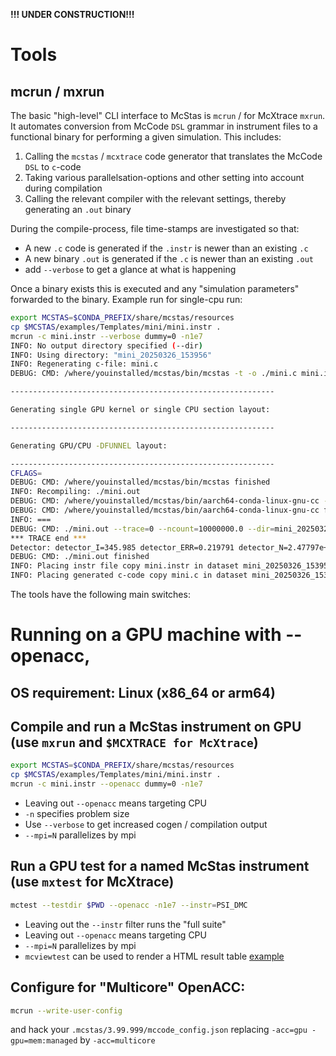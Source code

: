 **!!! UNDER CONSTRUCTION!!!**


# Tools
## mcrun / mxrun
The basic "high-level" CLI interface to McStas is `mcrun` / for McXtrace `mxrun`. It automates conversion from McCode `DSL` grammar in instrument files to a functional binary for performing a given simulation. This includes:
1. Calling the `mcstas` / `mcxtrace` code generator that translates the McCode `DSL` to `c`-code
2. Taking various parallelsation-options and other setting into account during compilation
3. Calling the relevant compiler with the relevant settings, thereby generating an `.out` binary

During the compile-process, file time-stamps are investigated so that:
* A new `.c` code is generated if the `.instr` is newer than an existing `.c`
* A new binary `.out` is generated if the `.c` is newer than an existing `.out`
* add `--verbose` to get a glance at what is happening

Once a binary exists this is executed and any "simulation parameters" forwarded to the binary. Example run for single-cpu run:
```bash
export MCSTAS=$CONDA_PREFIX/share/mcstas/resources
cp $MCSTAS/examples/Templates/mini/mini.instr .
mcrun -c mini.instr --verbose dummy=0 -n1e7
INFO: No output directory specified (--dir)
INFO: Using directory: "mini_20250326_153956"
INFO: Regenerating c-file: mini.c
DEBUG: CMD: /where/youinstalled/mcstas/bin/mcstas -t -o ./mini.c mini.instr

-----------------------------------------------------------

Generating single GPU kernel or single CPU section layout: 

-----------------------------------------------------------

Generating GPU/CPU -DFUNNEL layout:

-----------------------------------------------------------
CFLAGS=
DEBUG: CMD: /where/youinstalled/mcstas/bin/mcstas finished
INFO: Recompiling: ./mini.out
DEBUG: CMD: /where/youinstalled/mcstas/bin/aarch64-conda-linux-gnu-cc -o ./mini.out ./mini.c -Wl,-O2 -Wl,--sort-common -Wl,--as-needed -Wl,-z,relro -Wl,-z,now -Wl,--allow-shlib-undefined -Wl,-rpath,/where/youinstalled/mcstas/lib -Wl,-rpath-link,/where/youinstalled/mcstas/lib -L/where/youinstalled/mcstas/lib -ftree-vectorize -fPIC -fstack-protector-strong -fno-plt -O3 -pipe -isystem /where/youinstalled/mcstas/include -ftree-vectorize -fPIC -fstack-protector-strong -fno-plt -O3 -pipe -isystem /where/youinstalled/mcstas/include -O2 -g -DNDEBUG -I/p/project1/training2508/McStasMcXtrace/willendrup1/include -Wl,-rpath,/where/youinstalled/mcstas/lib -L/where/youinstalled/mcstas/lib -fno-PIC -fPIE -flto -O3 -mtune=native -march=native -fno-math-errno -ftree-vectorize -g -DNDEBUG -D_POSIX_SOURCE -std=c99 -lm
DEBUG: CMD: /where/youinstalled/mcstas/bin/aarch64-conda-linux-gnu-cc finished
INFO: ===
DEBUG: CMD: ./mini.out --trace=0 --ncount=10000000.0 --dir=mini_20250326_153956 --format=McCode --bufsiz=10000000 dummy=0
*** TRACE end *** 
Detector: detector_I=345.985 detector_ERR=0.219791 detector_N=2.47797e+06 "PSD.dat"
DEBUG: CMD: ./mini.out finished
INFO: Placing instr file copy mini.instr in dataset mini_20250326_153956
INFO: Placing generated c-code copy mini.c in dataset mini_20250326_153956
```





The tools have the following main switches:



# Running on a GPU machine with --openacc, 
## OS requirement: Linux (x86_64 or arm64)
## Compile and run a McStas instrument on GPU (use `mxrun` and `$MCXTRACE for McXtrace`)
```bash
export MCSTAS=$CONDA_PREFIX/share/mcstas/resources
cp $MCSTAS/examples/Templates/mini/mini.instr .
mcrun -c mini.instr --openacc dummy=0 -n1e7
```
* Leaving out `--openacc` means targeting CPU
* `-n` specifies problem size
* Use `--verbose` to get increased cogen / compilation output
* `--mpi=N` parallelizes by mpi


## Run a GPU test for a named McStas instrument (use `mxtest` for McXtrace)
```bash 
mctest --testdir $PWD --openacc -n1e7 --instr=PSI_DMC
```
* Leaving out the `--instr` filter runs the "full suite"
* Leaving out `--openacc` means targeting CPU
* `--mpi=N` parallelizes by mpi
* `mcviewtest` can be used to render a HTML result table [example](https://new-nightly.mcstas.org/2025-03-14_output.html) 



## Configure for "Multicore" OpenACC:
```bash
mcrun --write-user-config
```
and hack your `.mcstas/3.99.999/mccode_config.json` replacing `-acc=gpu -gpu=mem:managed` by `-acc=multicore`
